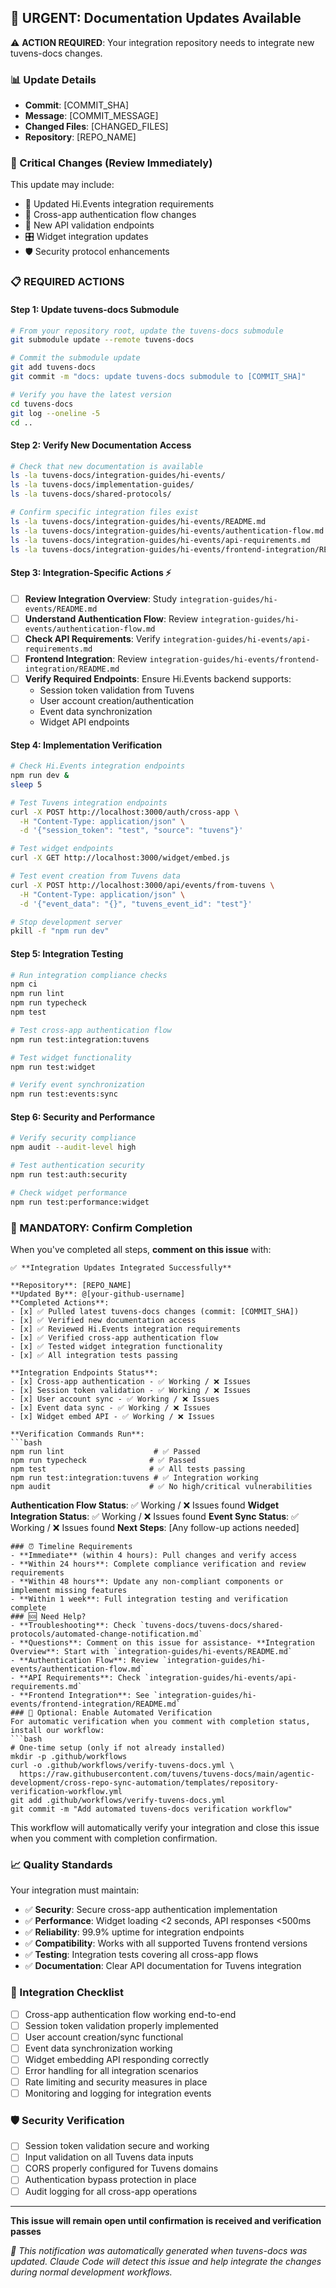 ## 📢 URGENT: Documentation Updates Available

⚠️ **ACTION REQUIRED**: Your integration repository needs to integrate new tuvens-docs changes.

### 📊 Update Details
- **Commit**: [COMMIT_SHA]
- **Message**: [COMMIT_MESSAGE]
- **Changed Files**: [CHANGED_FILES]
- **Repository**: [REPO_NAME]
### 🚨 Critical Changes (Review Immediately)
This update may include:
- 🔗 Updated Hi.Events integration requirements
- 🔐 Cross-app authentication flow changes
- 📡 New API validation endpoints
- 🎛️ Widget integration updates
- 🛡️ Security protocol enhancements
### 📋 REQUIRED ACTIONS

#### Step 1: Update tuvens-docs Submodule
```bash
# From your repository root, update the tuvens-docs submodule
git submodule update --remote tuvens-docs

# Commit the submodule update
git add tuvens-docs
git commit -m "docs: update tuvens-docs submodule to [COMMIT_SHA]"

# Verify you have the latest version
cd tuvens-docs
git log --oneline -5
cd ..
```
#### Step 2: Verify New Documentation Access
```bash
# Check that new documentation is available
ls -la tuvens-docs/integration-guides/hi-events/
ls -la tuvens-docs/implementation-guides/
ls -la tuvens-docs/shared-protocols/

# Confirm specific integration files exist
ls -la tuvens-docs/integration-guides/hi-events/README.md
ls -la tuvens-docs/integration-guides/hi-events/authentication-flow.md
ls -la tuvens-docs/integration-guides/hi-events/api-requirements.md
ls -la tuvens-docs/integration-guides/hi-events/frontend-integration/README.md
```
#### Step 3: Integration-Specific Actions ⚡
- [ ] **Review Integration Overview**: Study `integration-guides/hi-events/README.md`
- [ ] **Understand Authentication Flow**: Review `integration-guides/hi-events/authentication-flow.md`
- [ ] **Check API Requirements**: Verify `integration-guides/hi-events/api-requirements.md`
- [ ] **Frontend Integration**: Review `integration-guides/hi-events/frontend-integration/README.md`
- [ ] **Verify Required Endpoints**: Ensure Hi.Events backend supports:
  - Session token validation from Tuvens
  - User account creation/authentication
  - Event data synchronization
  - Widget API endpoints

#### Step 4: Implementation Verification
```bash
# Check Hi.Events integration endpoints
npm run dev &
sleep 5

# Test Tuvens integration endpoints
curl -X POST http://localhost:3000/auth/cross-app \
  -H "Content-Type: application/json" \
  -d '{"session_token": "test", "source": "tuvens"}'

# Test widget endpoints
curl -X GET http://localhost:3000/widget/embed.js

# Test event creation from Tuvens data
curl -X POST http://localhost:3000/api/events/from-tuvens \
  -H "Content-Type: application/json" \
  -d '{"event_data": "{}", "tuvens_event_id": "test"}'

# Stop development server
pkill -f "npm run dev"
```

#### Step 5: Integration Testing
```bash
# Run integration compliance checks
npm ci
npm run lint
npm run typecheck
npm test

# Test cross-app authentication flow
npm run test:integration:tuvens

# Test widget functionality
npm run test:widget

# Verify event synchronization
npm run test:events:sync
```

#### Step 6: Security and Performance
```bash
# Verify security compliance
npm audit --audit-level high

# Test authentication security
npm run test:auth:security

# Check widget performance
npm run test:performance:widget
```
### 🔄 MANDATORY: Confirm Completion

When you've completed all steps, **comment on this issue** with:

```
✅ **Integration Updates Integrated Successfully**

**Repository**: [REPO_NAME]  
**Updated By**: @[your-github-username]
**Completed Actions**:
- [x] ✅ Pulled latest tuvens-docs changes (commit: [COMMIT_SHA])
- [x] ✅ Verified new documentation access
- [x] ✅ Reviewed Hi.Events integration requirements
- [x] ✅ Verified cross-app authentication flow
- [x] ✅ Tested widget integration functionality
- [x] ✅ All integration tests passing

**Integration Endpoints Status**:
- [x] Cross-app authentication - ✅ Working / ❌ Issues
- [x] Session token validation - ✅ Working / ❌ Issues
- [x] User account sync - ✅ Working / ❌ Issues
- [x] Event data sync - ✅ Working / ❌ Issues
- [x] Widget embed API - ✅ Working / ❌ Issues

**Verification Commands Run**:
```bash
npm run lint                    # ✅ Passed
npm run typecheck              # ✅ Passed
npm test                       # ✅ All tests passing
npm run test:integration:tuvens # ✅ Integration working
npm audit                      # ✅ No high/critical vulnerabilities
```

**Authentication Flow Status**: ✅ Working / ❌ Issues found
**Widget Integration Status**: ✅ Working / ❌ Issues found
**Event Sync Status**: ✅ Working / ❌ Issues found
**Next Steps**: [Any follow-up actions needed]
```
### ⏰ Timeline Requirements
- **Immediate** (within 4 hours): Pull changes and verify access
- **Within 24 hours**: Complete compliance verification and review requirements  
- **Within 48 hours**: Update any non-compliant components or implement missing features
- **Within 1 week**: Full integration testing and verification complete
### 🆘 Need Help?
- **Troubleshooting**: Check `tuvens-docs/tuvens-docs/shared-protocols/automated-change-notification.md`
- **Questions**: Comment on this issue for assistance- **Integration Overview**: Start with `integration-guides/hi-events/README.md`
- **Authentication Flow**: Review `integration-guides/hi-events/authentication-flow.md`
- **API Requirements**: Check `integration-guides/hi-events/api-requirements.md`
- **Frontend Integration**: See `integration-guides/hi-events/frontend-integration/README.md`
### 🤖 Optional: Enable Automated Verification
For automatic verification when you comment with completion status, install our workflow:
```bash
# One-time setup (only if not already installed)
mkdir -p .github/workflows
curl -o .github/workflows/verify-tuvens-docs.yml \
  https://raw.githubusercontent.com/tuvens/tuvens-docs/main/agentic-development/cross-repo-sync-automation/templates/repository-verification-workflow.yml
git add .github/workflows/verify-tuvens-docs.yml
git commit -m "Add automated tuvens-docs verification workflow"
```
This workflow will automatically verify your integration and close this issue when you comment with completion confirmation.
### 📈 Quality Standards
Your integration must maintain:
- ✅ **Security**: Secure cross-app authentication implementation
- ✅ **Performance**: Widget loading <2 seconds, API responses <500ms
- ✅ **Reliability**: 99.9% uptime for integration endpoints
- ✅ **Compatibility**: Works with all supported Tuvens frontend versions
- ✅ **Testing**: Integration tests covering all cross-app flows
- ✅ **Documentation**: Clear API documentation for Tuvens integration

### 🔗 Integration Checklist
- [ ] Cross-app authentication flow working end-to-end
- [ ] Session token validation properly implemented
- [ ] User account creation/sync functional
- [ ] Event data synchronization working
- [ ] Widget embedding API responding correctly
- [ ] Error handling for all integration scenarios
- [ ] Rate limiting and security measures in place
- [ ] Monitoring and logging for integration events

### 🛡️ Security Verification
- [ ] Session token validation secure and working
- [ ] Input validation on all Tuvens data inputs
- [ ] CORS properly configured for Tuvens domains
- [ ] Authentication bypass protection in place
- [ ] Audit logging for all cross-app operations
---
**This issue will remain open until confirmation is received and verification passes**

*🤖 This notification was automatically generated when tuvens-docs was updated. Claude Code will detect this issue and help integrate the changes during normal development workflows.*